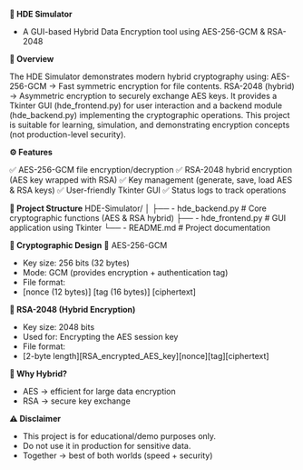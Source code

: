 **🔐 HDE Simulator**

- A GUI-based Hybrid Data Encryption tool using AES-256-GCM & RSA-2048

**📖 Overview**

The HDE Simulator demonstrates modern hybrid cryptography using:
AES-256-GCM → Fast symmetric encryption for file contents.
RSA-2048 (hybrid) → Asymmetric encryption to securely exchange AES keys.
It provides a Tkinter GUI (hde_frontend.py) for user interaction and a backend module (hde_backend.py) implementing the cryptographic operations.
This project is suitable for learning, simulation, and demonstrating encryption concepts (not production-level security).


**⚙️ Features**

✅ AES-256-GCM file encryption/decryption
✅ RSA-2048 hybrid encryption (AES key wrapped with RSA)
✅ Key management (generate, save, load AES & RSA keys)
✅ User-friendly Tkinter GUI
✅ Status logs to track operations


**📂 Project Structure**
HDE-Simulator/
│
├── - hde_backend.py   # Core cryptographic functions (AES & RSA hybrid)
├── - hde_frontend.py  # GUI application using Tkinter
└── - README.md        # Project documentation


**🔑 Cryptographic Design**
🔹 AES-256-GCM

- Key size: 256 bits (32 bytes)
- Mode: GCM (provides encryption + authentication tag)
- File format:
- [nonce (12 bytes)] [tag (16 bytes)] [ciphertext]


**🔹 RSA-2048 (Hybrid Encryption)**
- Key size: 2048 bits
- Used for: Encrypting the AES session key
- File format:
- [2-byte length][RSA_encrypted_AES_key][nonce][tag][ciphertext]

**🔹 Why Hybrid?**
- AES → efficient for large data encryption
- RSA → secure key exchange

**⚠️ Disclaimer**

 - This project is for educational/demo purposes only.
 - Do not use it in production for sensitive data.
 - Together → best of both worlds (speed + security)
